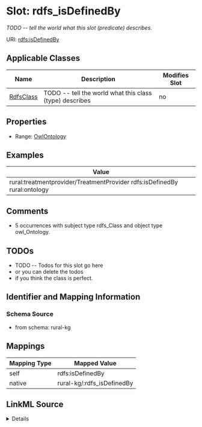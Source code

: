 

# Slot: rdfs_isDefinedBy


_TODO -- tell the world what this slot (predicate) describes._





URI: [rdfs:isDefinedBy](http://www.w3.org/2000/01/rdf-schema#isDefinedBy)



<!-- no inheritance hierarchy -->





## Applicable Classes

| Name | Description | Modifies Slot |
| --- | --- | --- |
| [RdfsClass](../classes/RdfsClass.md) | TODO -- tell the world what this class (type) describes |  no  |







## Properties

* Range: [OwlOntology](../classes/OwlOntology.md)






## Examples

| Value |
| --- |
| rural:treatmentprovider/TreatmentProvider rdfs:isDefinedBy rural:ontology |

## Comments

* 5 occurrences with subject type rdfs_Class and object type owl_Ontology.

## TODOs

* TODO -- Todos for this slot go here
* or you can delete the todos
* if you think the class is perfect.

## Identifier and Mapping Information







### Schema Source


* from schema: rural-kg




## Mappings

| Mapping Type | Mapped Value |
| ---  | ---  |
| self | rdfs:isDefinedBy |
| native | rural-kg/:rdfs_isDefinedBy |




## LinkML Source

<details>
```yaml
name: rdfs_isDefinedBy
description: TODO -- tell the world what this slot (predicate) describes.
todos:
- TODO -- Todos for this slot go here
- or you can delete the todos
- if you think the class is perfect.
comments:
- 5 occurrences with subject type rdfs_Class and object type owl_Ontology.
examples:
- value: rural:treatmentprovider/TreatmentProvider rdfs:isDefinedBy rural:ontology
from_schema: rural-kg
rank: 1000
slot_uri: rdfs:isDefinedBy
alias: rdfs_isDefinedBy
domain_of:
- rdfs_Class
range: owl_Ontology

```
</details>